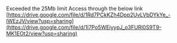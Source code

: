 Exceeded the 25Mb limit Access through the below link
[https://drive.google.com/file/d/1Rd7PCkKZh4Dpp2UvLVbDYkYe_-lWEzJV/view?usp=sharing](https://drive.google.com/file/d/1l7Po5WEiyypJ_o3FURl0S9T9-MK1EOt2/view?usp=sharing)
